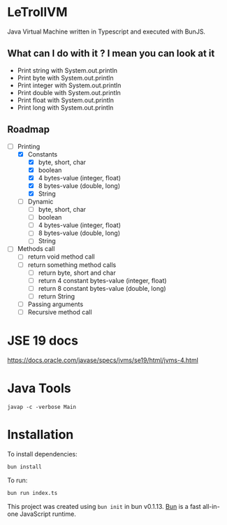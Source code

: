 # LeTrollVM

Java Virtual Machine written in Typescript and executed with BunJS.

## What can I do with it ? I mean you can look at it

- Print string with System.out.println
- Print byte with System.out.println
- Print integer with System.out.println
- Print double with System.out.println
- Print float with System.out.println
- Print long with System.out.println

## Roadmap
- [ ] Printing
  - [x] Constants
    - [x] byte, short, char
    - [x] boolean
    - [x] 4 bytes-value (integer, float) 
    - [x] 8 bytes-value (double, long)
    - [x] String
  - [ ] Dynamic
    - [ ] byte, short, char
    - [ ] boolean
    - [ ] 4 bytes-value (integer, float) 
    - [ ] 8 bytes-value (double, long)
    - [ ] String 
- [ ] Methods call
  - [ ] return void method call
  - [ ] return something method calls
    - [ ] return byte, short and char
    - [ ] return 4 constant bytes-value (integer, float) 
    - [ ] return 8 constant bytes-value (double, long)
    - [ ] return String
  - [ ] Passing arguments
  - [ ] Recursive method call

# JSE 19 docs

https://docs.oracle.com/javase/specs/jvms/se19/html/jvms-4.html

# Java Tools

```shell
javap -c -verbose Main
```

# Installation

To install dependencies:

```bash
bun install
```

To run:

```bash
bun run index.ts
```

This project was created using `bun init` in bun v0.1.13. [Bun](https://bun.sh) is a fast all-in-one JavaScript runtime.
